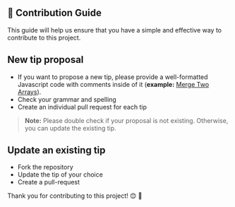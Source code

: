 ## 📖 Contribution Guide

This guide will help us ensure that you have a simple and effective way to contribute to this project.

## New tip proposal

-   If you want to propose a new tip, please provide a well-formatted Javascript code with comments inside of it (**example:** [Merge Two Arrays](./merge-two-arrays/)).
-   Check your grammar and spelling
-   Create an individual pull request for each tip

> **Note:** Please double check if your proposal is not existing. Otherwise, you can update the existing tip.

## Update an existing tip

-   Fork the repository
-   Update the tip of your choice
-   Create a pull-request

Thank you for contributing to this project! 😊 🙏
